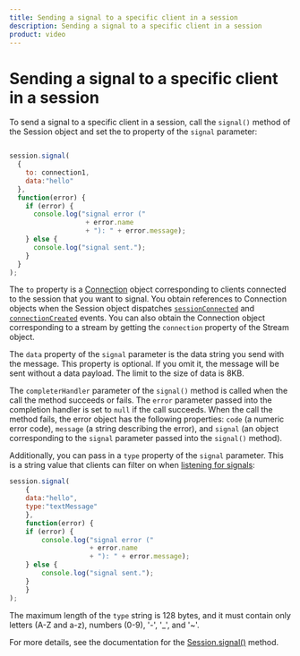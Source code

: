 ```yaml
---
title: Sending a signal to a specific client in a session
description: Sending a signal to a specific client in a session
product: video
---
```


# Sending a signal to a specific client in a session

To send a signal to a specific client in a session, call the `signal()` method of the Session object and set the to property of the `signal` parameter:

```javascript

session.signal(
  {
    to: connection1,
    data:"hello"
  },
  function(error) {
    if (error) {
      console.log("signal error ("
                   + error.name
                   + "): " + error.message);
    } else {
      console.log("signal sent.");
    }
  }
);
```

The `to` property is a [Connection](/sdk/stitch/video-js-reference/Connection.html) object corresponding to clients connected to the session that you want to signal. You obtain references to Connection objects when the Session object dispatches [`sessionConnected`](/sdk/stitch/video-js-reference/SessionConnectEvent.html) and [`connectionCreated`](/sdk/stitch/video-js-reference/ConnectionEvent.html) events. You can also obtain the Connection object corresponding to a stream by getting the `connection` property of the Stream object.

The `data` property of the `signal` parameter is the data string you send with the message. This property is optional. If you omit it, the message will be sent without a data payload. The limit to the size of data is 8KB.

The `completerHandler` parameter of the `signal()` method is called when the call the method succeeds or fails. The `error` parameter passed into the completion handler is set to `null` if the call succeeds. When the call the method fails, the error object has the following properties: `code` (a numeric error code), `message` (a string describing the error), and `signal` (an object corresponding to the `signal` parameter passed into the `signal()` method).

Additionally, you can pass in a `type` property of the `signal` parameter. This is a string value that clients can filter on when [listening for signals](/video/tutorials/video-signaling/video/video-signaling/js/receiving-signals/javascript):

```js
session.signal(
    {
    data:"hello",
    type:"textMessage"
    },
    function(error) {
    if (error) {
        console.log("signal error ("
                    + error.name
                    + "): " + error.message);
    } else {
        console.log("signal sent.");
    }
    }
);
```

The maximum length of the `type` string is 128 bytes, and it must contain only letters (A-Z and a-z), numbers (0-9), '-', '_', and '~'.

For more details, see the documentation for the [Session.signal()](/sdk/stitch/video-js-reference/Session.html#signal) method.
